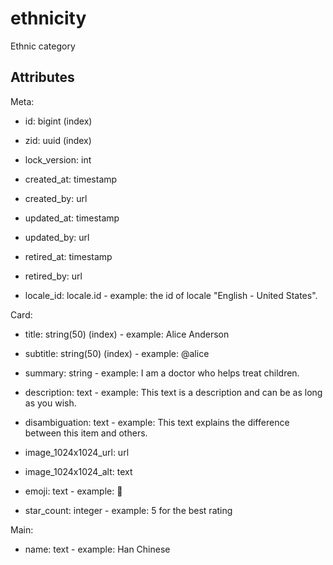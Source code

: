 # ethnicity

Ethnic category


## Attributes

Meta:

* id: bigint (index)

* zid: uuid (index)

* lock_version: int

* created_at: timestamp

* created_by: url

* updated_at: timestamp

* updated_by: url

* retired_at: timestamp

* retired_by: url

* locale_id: locale.id - example: the id of locale "English - United States".

Card:

* title: string(50) (index) - example: Alice Anderson

* subtitle: string(50) (index) - example: @alice

* summary: string - example: I am a doctor who helps treat children.

* description: text - example: This text is a description and can be as long as you wish.

* disambiguation: text - example: This text explains the difference between this item and others.

* image_1024x1024_url: url

* image_1024x1024_alt: text

* emoji: text - example: 🚀

* star_count: integer - example: 5 for the best rating

Main:

* name: text - example: Han Chinese

